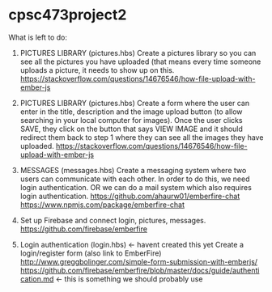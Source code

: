 # cpsc473project2

What is left to do:
1. PICTURES LIBRARY (pictures.hbs) Create a pictures library so you can see all the pictures you have uploaded (that means every time someone uploads a picture, it needs to show up on this.
https://stackoverflow.com/questions/14676546/how-file-upload-with-ember-js

2. PICTURES LIBRARY (pictures.hbs) Create a form where the user can enter in the title, description and the image upload button (to allow searching in your local computer for images). Once the user clicks SAVE, they click on the button that says VIEW IMAGE and it should redirect them back to step 1 where they can see all the images they have uploaded.
https://stackoverflow.com/questions/14676546/how-file-upload-with-ember-js

3. MESSAGES (messages.hbs) Create a messaging system where two users can communicate with each other. In order to do this, we need login authentication. OR we can do a mail system which also requires login authentication.
https://github.com/ahaurw01/emberfire-chat
https://www.npmjs.com/package/emberfire-chat

4. Set up Firebase and connect login, pictures, messages.
https://github.com/firebase/emberfire

5. Login authentication (login.hbs) <- havent created this yet
Create a login/register form (also link to EmberFire)
http://www.greggbolinger.com/simple-form-submission-with-emberjs/
https://github.com/firebase/emberfire/blob/master/docs/guide/authentication.md <- this is something we should probably use
